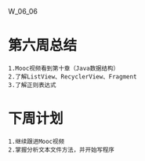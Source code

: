 W_06_06

# 第六周总结

    1.Mooc视频看到第十章（Java数据结构）
    2.了解ListView、RecyclerView、Fragment
    3.了解正则表达式

# 下周计划

    1.继续跟进Mooc视频
    2.掌握分析文本文件方法，并开始写程序